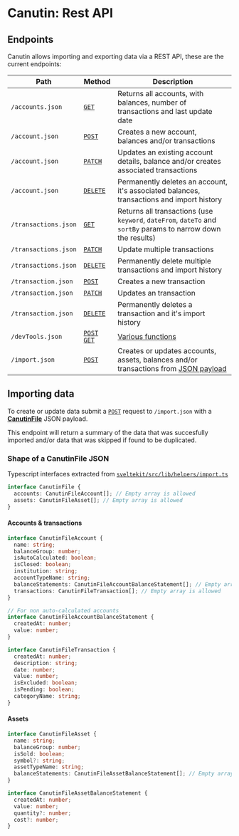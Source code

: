 # Canutin: Rest API

## Endpoints

Canutin allows importing and exporting data via a REST API, these are the current endpoints:

| Path                 | Method                                                                                                              | Description                                                                                                    |
| -------------------- | ------------------------------------------------------------------------------------------------------------------- | -------------------------------------------------------------------------------------------------------------- |
| `/accounts.json`     | [`GET`](https://github.com/Canutin/desktop/blob/master/sveltekit/src/routes/accounts.json/%2Bserver.ts#L15)         | Returns all accounts, with balances, number of transactions and last update date                               |
| `/account.json`      | [`POST`](https://github.com/Canutin/desktop/blob/master/sveltekit/src/routes/account.json/%2Bserver.ts#L7)          | Creates a new account, balances and/or transactions                                                            |
| `/account.json`      | [`PATCH`](https://github.com/Canutin/desktop/blob/master/sveltekit/src/routes/account.json/%2Bserver.ts#L26)        | Updates an existing account details, balance and/or creates associated transactions                            |
| `/account.json`      | [`DELETE`](https://github.com/Canutin/desktop/blob/master/sveltekit/src/routes/account.json/%2Bserver.ts#L46)       | Permanently deletes an account, it's associated balances, transactions and import history                      |
| `/transactions.json` | [`GET`](https://github.com/Canutin/desktop/blob/master/sveltekit/src/routes/transactions.json/%2Bserver.ts#L21)     | Returns all transactions (use `keyword`, `dateFrom`, `dateTo` and `sortBy` params to narrow down the results)  |
| `/transactions.json` | [`PATCH`](https://github.com/Canutin/desktop/blob/master/sveltekit/src/routes/transactions.json/%2Bserver.ts#L112)  | Update multiple transactions                                                                                   |
| `/transactions.json` | [`DELETE`](https://github.com/Canutin/desktop/blob/master/sveltekit/src/routes/transactions.json/%2Bserver.ts#L141) | Permanently delete multiple transactions and import history                                                    |
| `/transaction.json`  | [`POST`](https://github.com/Canutin/desktop/blob/master/sveltekit/src/routes/transaction.json/%2Bserver.ts#L8)      | Creates a new transaction                                                                                      |
| `/transaction.json`  | [`PATCH`](https://github.com/Canutin/desktop/blob/master/sveltekit/src/routes/transaction.json/%2Bserver.ts#L39)    | Updates an transaction                                                                                         |
| `/transaction.json`  | [`DELETE`](https://github.com/Canutin/desktop/blob/master/sveltekit/src/routes/transaction.json/%2Bserver.ts#L64)   | Permanently deletes a transaction and it's import history                                                      |
| `/devTools.json`     | [`POST` `GET`](https://github.com/Canutin/desktop/blob/master/sveltekit/src/routes/devTools.json/%2Bserver.ts)      | [Various functions](https://github.com/Canutin/desktop/blob/master/sveltekit/src/lib/helpers/constants.ts#L50) |
| `/import.json`       | [`POST`](https://github.com/Canutin/desktop/blob/master/sveltekit/src/routes/import.json/%2Bserver.ts)              | Creates or updates accounts, assets, balances and/or transactions from [JSON payload](#importing-data)         |

## Importing data

To create or update data submit a [`POST`](https://github.com/Canutin/desktop/blob/master/sveltekit/src/routes/import.json/%2Bserver.ts#L6) request to `/import.json` with a [**CanutinFile**](#shape-of-a-canutinfile-json) JSON payload.

This endpoint will return a summary of the data that was succesfully imported and/or data that was skipped if found to be duplicated.

### Shape of a CanutinFile JSON

Typescript interfaces extracted from [`sveltekit/src/lib/helpers/import.ts`](https://github.com/Canutin/desktop/blob/master/sveltekit/src/lib/helpers/import.ts)

```ts
interface CanutinFile {
  accounts: CanutinFileAccount[]; // Empty array is allowed
  assets: CanutinFileAsset[]; // Empty array is allowed
}
```

#### Accounts & transactions

```ts
interface CanutinFileAccount {
  name: string;
  balanceGroup: number;
  isAutoCalculated: boolean;
  isClosed: boolean;
  institution: string;
  accountTypeName: string;
  balanceStatements: CanutinFileAccountBalanceStatement[]; // Empty array is allowed
  transactions: CanutinFileTransaction[]; // Empty array is allowed
}
```

```ts
// For non auto-calculated accounts
interface CanutinFileAccountBalanceStatement {
  createdAt: number;
  value: number;
}
```

```ts
interface CanutinFileTransaction {
  createdAt: number;
  description: string;
  date: number;
  value: number;
  isExcluded: boolean;
  isPending: boolean;
  categoryName: string;
}
```

#### Assets

```ts
interface CanutinFileAsset {
  name: string;
  balanceGroup: number;
  isSold: boolean;
  symbol?: string;
  assetTypeName: string;
  balanceStatements: CanutinFileAssetBalanceStatement[]; // Empty array is allowed
}
```

```ts
interface CanutinFileAssetBalanceStatement {
  createdAt: number;
  value: number;
  quantity?: number;
  cost?: number;
}
```
